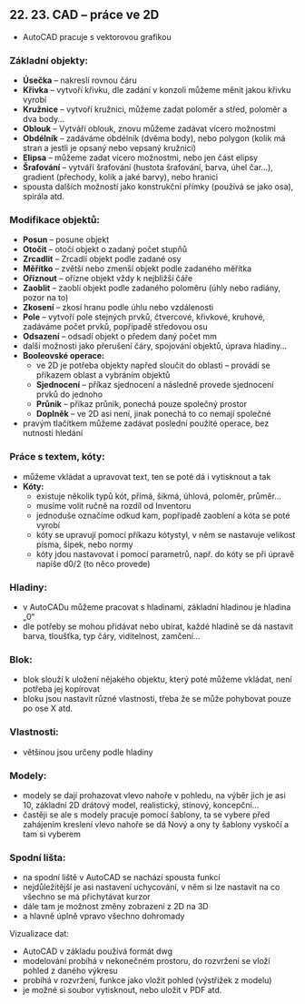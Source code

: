 ## 22. 23. CAD – práce ve 2D
* AutoCAD pracuje s vektorovou grafikou     
### Základní objekty:
* **Úsečka** – nakreslí rovnou čáru
* **Křivka** – vytvoří křivku, dle zadání v konzoli můžeme měnit jakou křivku vyrobí
* **Kružnice** – vytvoří kružnici, můžeme zadat poloměr a střed, poloměr a dva body…
* **Oblouk** – Vytváří oblouk, znovu můžeme zadávat vícero možnostmi
* **Obdélník** – zadáváme obdélník (dvěma body), nebo polygon (kolik má stran a jestli je opsaný nebo vepsaný kružnici)
* **Elipsa** – můžeme zadat vícero možnostmi, nebo jen část elipsy
* **Šrafování** – vytváří šrafování (hustota šrafování, barva, úhel čar…), gradient (přechody, kolik a jaké barvy), nebo hranici
* spousta dalších možností jako konstrukční přímky (používá se jako osa), spirála atd.

### Modifikace objektů:
* **Posun** – posune objekt
* **Otočit** – otočí objekt o zadaný počet stupňů
* **Zrcadlit** – Zrcadlí objekt podle zadané osy
* **Měřítko** – zvětší nebo zmenší objekt podle zadaného měřítka
* **Oříznout** – ořízne objekt vždy k nejbližší čáře
* **Zaoblit** – zaoblí objekt podle zadaného poloměru (úhly nebo radiány, pozor na to)
* **Zkosení** – zkosí hranu podle úhlu nebo vzdálenosti
* **Pole** – vytvoří pole stejných prvků, čtvercové, křivkové, kruhové, zadáváme počet prvků, popřípadě středovou osu
* **Odsazení** – odsadí objekt o předem daný počet mm
* další možnosti jako přerušení čáry, spojování objektů, úprava hladiny…
* **Booleovské operace:**
  * ve 2D je potřeba objekty napřed sloučit do oblasti – provádí se příkazem oblast a vybráním objektů
  * **Sjednocení** – příkaz sjednocení a následně provede sjednocení prvků do jednoho
  * **Průnik** – příkaz průnik, ponechá pouze společný prostor
  * **Doplněk** – ve 2D asi není, jinak ponechá to co nemají společné
* pravým tlačítkem můžeme zadávat poslední použité operace, bez nutnosti hledání
  
### Práce s textem, kóty:
* můžeme vkládat a upravovat text, ten se poté dá i vytisknout a tak
* **Kóty:**
  * existuje několik typů kót, přímá, šikmá, úhlová, poloměr, průměr…
  * musíme volit ručně na rozdíl od Inventoru
  * jednoduše označíme odkud kam, popřípadě zaoblení a kóta se poté vyrobí
  * kóty se upravují pomocí příkazu kótystyl, v něm se nastavuje velikost písma, šipek, nebo normy
  * kóty jdou nastavovat i pomocí parametrů, např. do kóty se při úpravě napíše d0/2 (to něco provede)

### Hladiny:
* v AutoCADu můžeme pracovat s hladinami, základní hladinou je hladina „0“
* dle potřeby se mohou přidávat nebo ubírat, každé hladině se dá nastavit barva, tloušťka, typ čáry, viditelnost, zamčení…

### Blok:
* blok slouží k uložení nějakého objektu, který poté můžeme vkládat, není potřeba jej kopírovat
* bloku jsou nastavit různé vlastnosti, třeba že se může pohybovat pouze po ose X atd.
  
### Vlastnosti:
* většinou jsou určeny podle hladiny
  
### Modely:
* modely se dají prohazovat vlevo nahoře v pohledu, na výběr jich je asi 10, základní 2D drátový model, realistický, stínový, koncepční…
* častěji se ale s modely pracuje pomocí šablony, ta se vybere před zahájením kreslení vlevo nahoře se dá Nový a ony ty šablony vyskočí a tam si vyberem
  
### Spodní lišta:
* na spodní liště v AutoCAD se nachází spousta funkcí
* nejdůležitější je asi nastavení uchycování, v něm si lze nastavit na co všechno se má přichytávat kurzor
* dále tam je možnost změny zobrazení z 2D na 3D
* a hlavně úplně vpravo všechno dohromady
  
Vizualizace dat:
* AutoCAD v základu používá formát dwg
* modelování probíhá v nekonečném prostoru, do rozvržení se vloží pohled z daného výkresu
* probíhá v rozvržení, funkce jako vložit pohled (výstřižek z modelu)
* je možné si soubor vytisknout, nebo uložit v PDF atd.